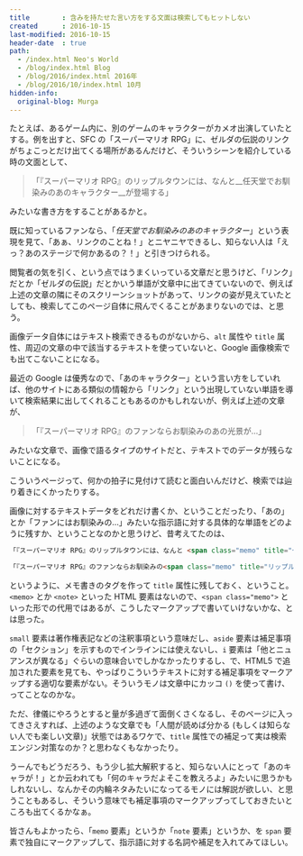 ```yaml
---
title        : 含みを持たせた言い方をする文面は検索してもヒットしない
created      : 2016-10-15
last-modified: 2016-10-15
header-date  : true
path:
  - /index.html Neo's World
  - /blog/index.html Blog
  - /blog/2016/index.html 2016年
  - /blog/2016/10/index.html 10月
hidden-info:
  original-blog: Murga
---
```


たとえば、あるゲーム内に、別のゲームのキャラクターがカメオ出演していたとする。例を出すと、SFC の「スーパーマリオ RPG」に、ゼルダの伝説のリンクがちょこっとだけ出てくる場所があるんだけど、そういうシーンを紹介している時の文面として、

> 「『スーパーマリオ RPG』のリップルタウンには、なんと__任天堂でお馴染みのあのキャラクター__が登場する」

みたいな書き方をすることがあるかと。

既に知っているファンなら、「_任天堂でお馴染みのあのキャラクター_」という表現を見て、「あぁ、リンクのことね！」とニヤニヤできるし、知らない人は「えっ？あのステージで何かあるの？！」と引きつけられる。

閲覧者の気を引く、という点ではうまくいっている文章だと思うけど、「リンク」だとか「ゼルダの伝説」だとかいう単語が文章中に出てきていないので、例えば上述の文章の隣にそのスクリーンショットがあって、リンクの姿が見えていたとしても、検索してこのページ自体に飛んでくることがあまりないのでは、と思う。

画像データ自体にはテキスト検索できるものがないから、`alt` 属性や `title` 属性、周辺の文章の中で該当するテキストを使っていないと、Google 画像検索でも出てこないことになる。

最近の Google は優秀なので、「あのキャラクター」という言い方をしていれば、他のサイトにある類似の情報から「リンク」という出現していない単語を導いて検索結果に出してくれることもあるのかもしれないが、例えば上述の文章が、

> 「『スーパーマリオ RPG』のファンならお馴染みのあの光景が…」

みたいな文章で、画像で語るタイプのサイトだと、テキストでのデータが残らないことになる。

こういうページって、何かの拍子に見付けて読むと面白いんだけど、検索では辿り着きにくかったりする。

画像に対するテキストデータをどれだけ書くか、ということだったり、「あの」とか「ファンにはお馴染みの…」みたいな指示語に対する具体的な単語をどのように残すか、ということなのかと思うけど、昔考えてたのは、

```html
「『スーパーマリオ RPG』のリップルタウンには、なんと <span class="memo" title="ゼルダの伝説のリンク">任天堂でお馴染みのあのキャラクター</span>が登場する」

「『スーパーマリオ RPG』のファンならお馴染みの<span class="memo" title="リップルタウンの宿屋にリンクが寝ている">あの光景</span>が…」
```

というように、メモ書きのタグを作って `title` 属性に残しておく、ということ。`<memo>` とか `<note>` といった HTML 要素はないので、`<span class="memo">` といった形での代用ではあるが、こうしたマークアップで書いていけないかな、とは思った。

`small` 要素は著作権表記などの注釈事項という意味だし、`aside` 要素は補足事項の「セクション」を示すものでインラインには使えないし、`i` 要素は「他とニュアンスが異なる」ぐらいの意味合いでしかなかったりするし、で、HTML5 で追加された要素を見ても、やっぱりこういうテキストに対する補足事項をマークアップする適切な要素がない。そういうモノは文章中にカッコ `()` を使って書け、ってことなのかな。

ただ、律儀にやろうとすると量が多過ぎて面倒くさくなるし、そのページに入ってきさえすれば、上述のような文章でも「人間が読めば分かる (もしくは知らない人でも楽しい文章)」状態ではあるワケで、`title` 属性での補足って実は検索エンジン対策なのか？と思わなくもなかったり。

うーんでもどうだろう、もう少し拡大解釈すると、知らない人にとって「あのキャラが！」とか云われても「何のキャラだよそこを教えろよ」みたいに思うかもしれないし、なんかその内輪ネタみたいになってるモノには解説が欲しい、と思うこともあるし、そういう意味でも補足事項のマークアップってしておきたいところも出てくるかなぁ。

皆さんもよかったら、「`memo` 要素」というか「`note` 要素」というか、を `span` 要素で独自にマークアップして、指示語に対する名詞や補足を入れてみてほしい。
